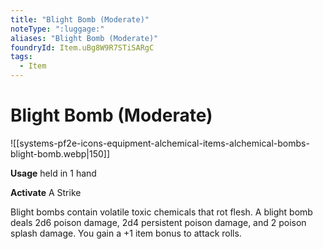 ```yaml
---
title: "Blight Bomb (Moderate)"
noteType: ":luggage:"
aliases: "Blight Bomb (Moderate)"
foundryId: Item.uBg8W9R7STiSARgC
tags:
  - Item
---
```


# Blight Bomb (Moderate)
![[systems-pf2e-icons-equipment-alchemical-items-alchemical-bombs-blight-bomb.webp|150]]

**Usage** held in 1 hand

**Activate** A Strike

Blight bombs contain volatile toxic chemicals that rot flesh. A blight bomb deals 2d6 poison damage, 2d4 persistent poison damage, and 2 poison splash damage. You gain a +1 item bonus to attack rolls.
